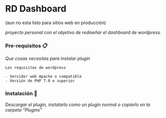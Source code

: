 # RD Dashboard
(aun no esta listo para sitios web en producción)

_proyecto personal con el objetivo de rediseñar el dashboard de wordpress._

### Pre-requisitos 📋

_Que cosas necesitas para instalar plugin_

```
Los requisitos de wordpress

- Servidor web Apache o compatible
- Versión de PHP 7.0 o superior

```

### Instalación 🔧

_Descargar el plugin, instalarlo como un plugin normal o copiarlo en la carpeta "Plugins"_
